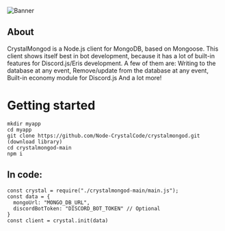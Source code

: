 ![Banner](https://user-images.githubusercontent.com/86841352/124293799-b16cb680-db5f-11eb-878e-2be8b3d85659.png)

## About 
CrystalMongod is a Node.js client for MongoDB, based on Mongoose.
This client shows itself best in bot development, because it has a lot of built-in features for Discord.js/Eris development.
A few of them are:
Writing to the database at any event,
Remove/update from the database at any event,
Built-in economy module for Discord.js
And a lot more!

# Getting started
```shell
mkdir myapp
cd myapp
git clone https://github.com/Node-CrystalCode/crystalmongod.git  (download library)
cd crystalmongod-main
npm i
```

## In code:
```shell
const crystal = require("./crystalmongod-main/main.js");
const data = {
  mongoUrl: "MONGO_DB_URL",
  discordBotToken: "DISCORD_BOT_TOKEN" // Optional
}
const client = crystal.init(data)
```

